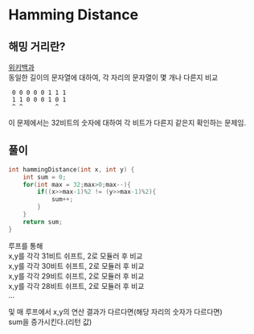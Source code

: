 # Hamming Distance
## 해밍 거리란?
[위키백과](https://ko.wikipedia.org/wiki/%ED%95%B4%EB%B0%8D_%EA%B1%B0%EB%A6%AC)  
동일한 길이의 문자열에 대하여, 각 자리의 문자열이 몇 개나 다른지 비교  
```
 0 0 0 0 0 1 1 1  
 1 1 0 0 0 1 0 1  
 ^ ^         ^   
```  
이 문제에서는 32비트의 숫자에 대하여 각 비트가 다른지 같은지 확인하는 문제임.
## 풀이
``` c
int hammingDistance(int x, int y) {
    int sum = 0;
    for(int max = 32;max>0;max--){
        if((x>>max-1)%2 != (y>>max-1)%2){
            sum++;
        }
    }
    return sum;
}
```  
루프를 통해  
x,y를 각각 31비트 쉬프트, 2로 모듈러 후 비교  
x,y를 각각 30비트 쉬프트, 2로 모듈러 후 비교  
x,y를 각각 29비트 쉬프트, 2로 모듈러 후 비교  
x,y를 각각 28비트 쉬프트, 2로 모듈러 후 비교  
...  

및 매 루프에서 x,y의 연산 결과가 다르다면(해당 자리의 숫자가 다르다면)  
sum을 증가시킨다.(리턴 값)  
